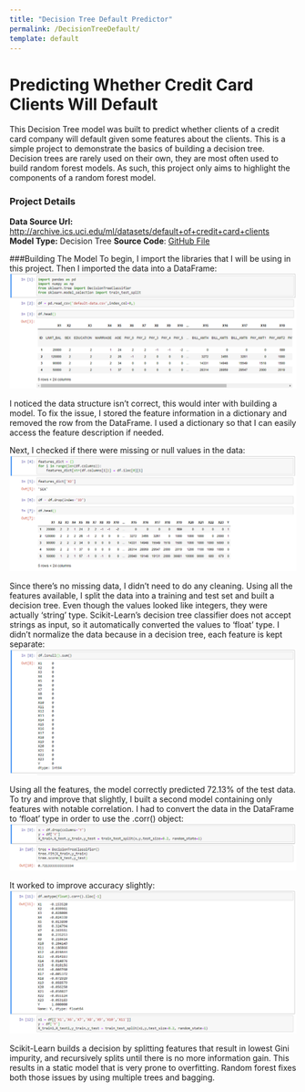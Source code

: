 ```yaml
---
title: "Decision Tree Default Predictor"
permalink: /DecisionTreeDefault/
template: default
---
```

# Predicting Whether Credit Card Clients Will Default
This Decision Tree model was built to predict whether clients of a credit card company will default given some features about the clients.
This is a simple project to demonstrate the basics of building a decision tree. Decision trees are rarely used on their own, they are most
often used to build random forest models. As such, this project only aims to highlight the components of a random forest model. 

### Project Details 
**Data Source Url:** http://archive.ics.uci.edu/ml/datasets/default+of+credit+card+clients<br>
**Model Type:** Decision Tree
**Source Code**: [GitHub File](https://github.com/brandenmoo/brandenmoo.github.io/blob/master/Source_Codes/DecisionTreeDefault.ipynb)

###Building The Model
To begin, I import the libraries that I will be using in this project. Then I imported the data into a DataFrame: 
![Image1](images/DecTre/Tree1.png)

I noticed the data structure isn’t correct, this would inter with building a model. To fix the issue, I stored the feature information in a dictionary and removed the row from the DataFrame. 
I used a dictionary so that I can easily access the feature description if needed. 

Next, I checked if there were missing or null values in the data: 
![Image2](images/DecTre/Tree2.png)

Since there’s no missing data, I didn’t need to do any cleaning. Using all the features available, I split the data into a training and test set and built a decision tree. Even though the values looked like integers, they were actually ‘string’ type. Scikit-Learn’s decision tree classifier does not accept strings as input, so it automatically converted the values to ‘float’ type. I didn’t normalize the data because in a decision tree, each feature is kept separate: 
![Image3](images/DecTre/Tree3.png)

Using all the features, the model correctly predicted 72.13% of the test data. To try and improve that slightly, I built a second model containing only features with notable correlation. I had to convert the data in the DataFrame to ‘float’ type in order to use the .corr() object: 
![Image4](images/DecTre/Tree4.png)

It worked to improve accuracy slightly: 
![Image5](images/DecTre/Tree5.png)

Scikit-Learn builds a decision by splitting features that result in lowest Gini impurity, and recursively splits until there is no more information gain. This results in a static model that is very prone to overfitting. Random forest fixes both those issues by using multiple trees and bagging. 



